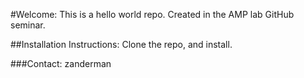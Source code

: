 #Welcome:
This is a hello world repo.  Created in the AMP lab GitHub seminar.

##Installation Instructions:
Clone the repo, and install.

###Contact:
zanderman
